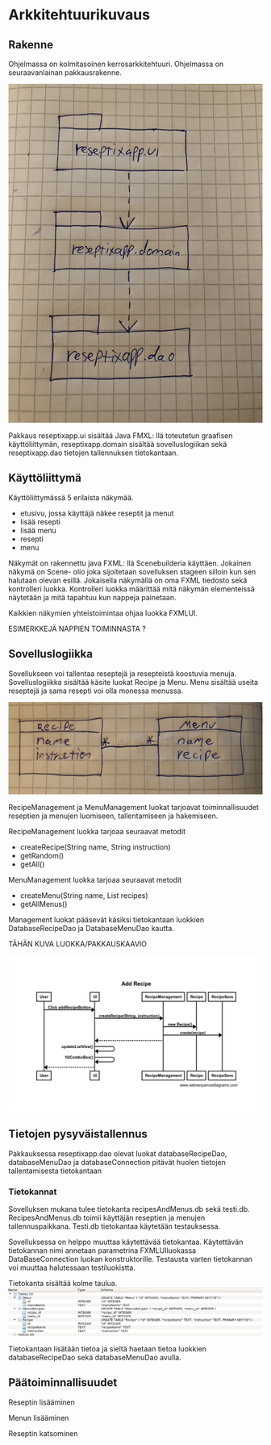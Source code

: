 # Arkkitehtuurikuvaus

## Rakenne 

Ohjelmassa on kolmitasoinen kerrosarkkitehtuuri. Ohjelmassa on seuraavanlainan pakkausrakenne.

<img src="https://github.com/Eddiejjay/ot-harjoitustyo/blob/master/ReseptiXApp/dokumentaatio/Kuvat/pakkausarkkitehtuuri.jpg">




Pakkaus reseptixapp.ui sisältää Java FMXL: llä toteutetun graafisen käyttöliittymän, reseptixapp.domain sisältää sovelluslogiikan sekä reseptixapp.dao tietojen tallennuksen tietokantaan. 

## Käyttöliittymä

Käyttöliittymässä 5 erilaista näkymää. 
- etusivu, jossa käyttäjä näkee reseptit ja menut
- lisää resepti
- lisää menu 
- resepti 
- menu


Näkymät on rakennettu java FXML: llä Scenebuilderia käyttäen. Jokainen näkymä on Scene- olio joka sijoitetaan sovelluksen stageen silloin kun sen halutaan olevan esillä. Jokaisella näkymällä on oma FXML tiedosto sekä kontrolleri luokka. Kontrolleri luokka määrittää mitä näkymän elementeissä näytetään ja mitä tapahtuu kun nappeja painetaan. 

Kaikkien näkymien yhteistoimintaa ohjaa luokka FXMLUI. 


ESIMERKKEJÄ NAPPIEN TOIMINNASTA ?


## Sovelluslogiikka 

Sovellukseen voi tallentaa reseptejä ja resepteistä koostuvia menuja. Sovelluslogiikka sisältää käsite luokat Recipe ja Menu. Menu sisältää useita reseptejä ja sama resepti voi olla monessa menussa. 

<img src="https://github.com/Eddiejjay/ot-harjoitustyo/blob/master/ReseptiXApp/dokumentaatio/Kuvat/Monestamonen.png">


RecipeManagement ja MenuManagement luokat tarjoavat toiminnallisuudet reseptien ja menujen luomiseen, tallentamiseen ja hakemiseen. 

RecipeManagement luokka tarjoaa seuraavat metodit
- createRecipe(String name, String instruction)
- getRandom()
- getAll() 

MenuManagement luokka tarjoaa seuraavat metodit
- createMenu(String name, List <Recipe> recipes)
- getAllMenus() 

Management luokat pääsevät käsiksi tietokantaan luokkien DatabaseRecipeDao ja DatabaseMenuDao kautta. 

TÄHÄN KUVA LUOKKA/PAKKAUSKAAVIO


<img src="https://github.com/Eddiejjay/ot-harjoitustyo/blob/master/ReseptiXApp/dokumentaatio/Kuvat/AddRecipeSekvenssikaavio.png">


## Tietojen pysyväistallennus 

Pakkauksessa reseptixapp.dao olevat luokat databaseRecipeDao, databaseMenuDao ja databaseConnection pitävät huolen tietojen tallentamisesta tietokantaan

### Tietokannat 

Sovelluksen mukana tulee tietokanta recipesAndMenus.db sekä testi.db. RecipesAndMenus.db toimii käyttäjän reseptien ja menujen tallennuspaikkana. Testi.db tietokantaa käytetään testauksessa. 

Sovelluksessa on helppo muuttaa käytettävää tietokantaa. Käytettävän tietokannan nimi annetaan parametrina FXMLUIluokassa DataBaseConnection luokan konstruktorille. Testausta varten tietokannan voi muuttaa halutessaan testiluokistta. 

Tietokanta sisältää kolme taulua. 
<img src="https://github.com/Eddiejjay/ot-harjoitustyo/blob/master/ReseptiXApp/dokumentaatio/Kuvat/tietokantataulut.png">

Tietokantaan lisätään tietoa ja sieltä haetaan tietoa luokkien databaseRecipeDao sekä databaseMenuDao avulla. 


## Päätoiminnallisuudet 

Reseptin lisääminen 

Menun lisääminen 

Reseptin katsominen 










